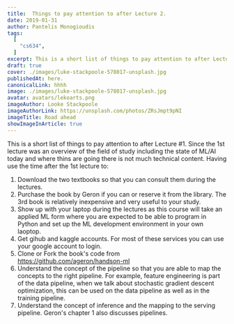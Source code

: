 ```yaml
---
title:  Things to pay attention to after Lecture 2. 
date: 2019-01-31
author: Pantelis Monogioudis
tags:
  [
    "cs634",
  ]
excerpt: This is a short list of things to pay attention to after Lecture 1. Since the 1st lecture was an overview of the field of study including the state of ML/AI today and where thins are going there is not much technical content. Having use the time after  the 1st lecture to
draft: true
cover: ./images/luke-stackpoole-578017-unsplash.jpg
publishedAt: here.
canonicalLink: hhhh
image: ./images/luke-stackpoole-578017-unsplash.jpg
avatar: avatars/lekoarts.png
imageAuthor: Looke Stackpoole
imageAuthorLink: https://unsplash.com/photos/ZRsJmpt9pNI
imageTitle: Road ahead
showImageInArticle: true
---
```


This is a short list of things to pay attention to after Lecture #1. Since the 1st lecture was an overview of the field of study including the state of ML/AI today and where thins are going there is not much technical content. Having use the time after  the 1st lecture to:

1. Download the two textbooks so that you can consult them during the lectures. 
2. Purchase the book by Geron if you can or reserve it from the library. The 3rd book is relatively inexpensive and very useful to your study.
3. Show up with your laptop during the lectures as this course will take an applied ML form where you are expected to be able to program in Python and set up the ML development environment in your own laoptop. 
4. Get gihub and kaggle accounts. For most of these services you can use your google account to login. 
5. Clone or Fork the book's code from https://github.com/ageron/handson-ml
6. Understand the concept of the pipeline so that you are able to map the concepts to the right pipeline. For example, feature engineering is part of the data pipeline, when we talk about stochastic gradient descent optimization, this can be used on the data pipeline as well as in the training pipeline. 
7. Understand the concept of inference and the mapping to the serving pipeline. Geron's chapter 1 also discusses pipelines. 







